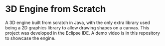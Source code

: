 # 3D Engine from Scratch

A 3D engine built from scratch in Java, with the only extra library used being a 2D graphics library to allow drawing shapes on a canvas. This project was developed in the Eclipse IDE. A demo video is in this repository to showcase the engine.
